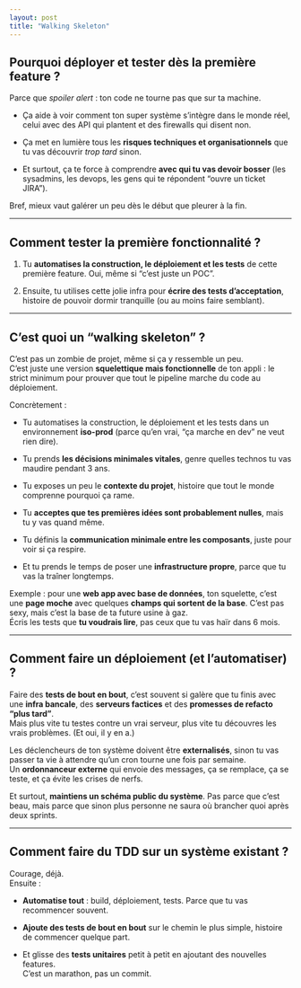 ```yaml
---
layout: post
title: "Walking Skeleton"
---
```


## Pourquoi déployer et tester dès la première feature ?

Parce que _spoiler alert_ : ton code ne tourne pas que sur ta machine.

- Ça aide à voir comment ton super système s’intègre dans le monde réel, celui avec des API qui plantent et des firewalls qui disent non.

- Ça met en lumière tous les **risques techniques et organisationnels** que tu vas découvrir _trop tard_ sinon.

- Et surtout, ça te force à comprendre **avec qui tu vas devoir bosser** (les sysadmins, les devops, les gens qui te répondent “ouvre un ticket JIRA”).


Bref, mieux vaut galérer un peu dès le début que pleurer à la fin.

---

## Comment tester la première fonctionnalité ?

1. Tu **automatises la construction, le déploiement et les tests** de cette première feature. Oui, même si “c’est juste un POC”.

2. Ensuite, tu utilises cette jolie infra pour **écrire des tests d’acceptation**, histoire de pouvoir dormir tranquille (ou au moins faire semblant).


---

## C’est quoi un “walking skeleton” ?

C’est pas un zombie de projet, même si ça y ressemble un peu.  
C’est juste une version **squelettique mais fonctionnelle** de ton appli : le strict minimum pour prouver que tout le pipeline marche du code au déploiement.

Concrètement :

- Tu automatises la construction, le déploiement et les tests dans un environnement **iso-prod** (parce qu’en vrai, “ça marche en dev” ne veut rien dire).

- Tu prends **les décisions minimales vitales**, genre quelles technos tu vas maudire pendant 3 ans.

- Tu exposes un peu le **contexte du projet**, histoire que tout le monde comprenne pourquoi ça rame.

- Tu **acceptes que tes premières idées sont probablement nulles**, mais tu y vas quand même.

- Tu définis la **communication minimale entre les composants**, juste pour voir si ça respire.

- Et tu prends le temps de poser une **infrastructure propre**, parce que tu vas la traîner longtemps.


Exemple : pour une **web app avec base de données**, ton squelette, c’est une **page moche** avec quelques **champs qui sortent de la base**. C’est pas sexy, mais c’est la base de ta future usine à gaz.  
Écris les tests que **tu voudrais lire**, pas ceux que tu vas haïr dans 6 mois.

---

## Comment faire un déploiement (et l’automatiser) ?

Faire des **tests de bout en bout**, c’est souvent si galère que tu finis avec une **infra bancale**, des **serveurs factices** et des **promesses de refacto “plus tard”**.  
Mais plus vite tu testes contre un vrai serveur, plus vite tu découvres les vrais problèmes. (Et oui, il y en a.)

Les déclencheurs de ton système doivent être **externalisés**, sinon tu vas passer ta vie à attendre qu’un cron tourne une fois par semaine.  
Un **ordonnanceur externe** qui envoie des messages, ça se remplace, ça se teste, et ça évite les crises de nerfs.

Et surtout, **maintiens un schéma public du système**. Pas parce que c’est beau, mais parce que sinon plus personne ne saura où brancher quoi après deux sprints.

---

## Comment faire du TDD sur un système existant ?

Courage, déjà.  
Ensuite :

- **Automatise tout** : build, déploiement, tests. Parce que tu vas recommencer souvent.

- **Ajoute des tests de bout en bout** sur le chemin le plus simple, histoire de commencer quelque part.

- Et glisse des **tests unitaires** petit à petit en ajoutant des nouvelles features.  
  C’est un marathon, pas un commit.